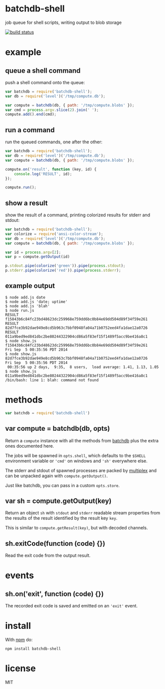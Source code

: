 # batchdb-shell

job queue for shell scripts, writing output to blob storage

[![build status](https://secure.travis-ci.org/substack/batchdb-shell.png)](http://travis-ci.org/substack/batchdb-shell)

# example

## queue a shell command

push a shell command onto the queue:

``` js
var batchdb = require('batchdb-shell');
var db = require('level')('/tmp/compute.db');

var compute = batchdb(db, { path: '/tmp/compute.blobs' });
var cmd = process.argv.slice(2).join(' ');
compute.add().end(cmd);
```

## run a command

run the queued commands, one after the other:

``` js
var batchdb = require('batchdb-shell');
var db = require('level')('/tmp/compute.db');
var compute = batchdb(db, { path: '/tmp/compute.blobs' });

compute.on('result', function (key, id) {
    console.log('RESULT', id);
});

compute.run();
```

## show a result

show the result of a command, printing colorized results for stderr and stdout:

``` js
var batchdb = require('batchdb-shell');
var colorize = require('ansi-color-stream');
var db = require('level')('/tmp/compute.db');
var compute = batchdb(db, { path: '/tmp/compute.blobs' });

var id = process.argv[2];
var p = compute.getOutput(id)

p.stdout.pipe(colorize('green')).pipe(process.stdout);
p.stderr.pipe(colorize('red')).pipe(process.stderr);
```

## example output

```
$ node add.js date
$ node add.js 'date; uptime'
$ node add.js 'blah'
$ node run.js 
RESULT f15843b6c84fc23bd48623dc259968e759dd6bc0b84e69dd504d89f34f59e261
RESULT 82d7fce3b92dae949e8cd5b963c7bbf0948fa04a71b0752eed4fa1dae12a0726
RESULT 011a9bed9ed841dbc2be80244322904cd86a5f83ef15f1489f5acc9be416a8c1
$ node show.js f15843b6c84fc23bd48623dc259968e759dd6bc0b84e69dd504d89f34f59e261
Fri Sep  5 00:35:56 PDT 2014
$ node show.js 82d7fce3b92dae949e8cd5b963c7bbf0948fa04a71b0752eed4fa1dae12a0726
Fri Sep  5 00:35:56 PDT 2014
 00:35:56 up 2 days,  9:35,  8 users,  load average: 1.41, 1.13, 1.05
$ node show.js 011a9bed9ed841dbc2be80244322904cd86a5f83ef15f1489f5acc9be416a8c1
/bin/bash: line 1: blah: command not found
```

# methods

``` js
var batchdb = require('batchdb-shell')
```

## var compute = batchdb(db, opts)

Return a `compute` instance with all the methods from
[batchdb](https://www.npmjs.org/package/batchdb) plus the extra ones documented
here.

The jobs will be spawned in `opts.shell`, which defaults to the `$SHELL`
environment variable or `'cmd'` on windows and `'sh'` everywhere else.

The stderr and stdout of spawned processes are packed by
[multiplex](https://npmjs.org/package/multiplex) and can be unpacked again with
`compute.getOutput()`.

Just like batchdb, you can pass in a custom `opts.store`.

## var sh = compute.getOutput(key)

Return an object `sh` with `stdout` and `stderr` readable stream properties from
the results of the result identified by the result key `key`.

This is similar to `compute.getResult(key)`, but with decoded channels.

## sh.exitCode(function (code) {})

Read the exit code from the output result.

# events

## sh.on('exit', function (code) {})

The recorded exit code is saved and emitted on an `'exit'` event.

# install

With [npm](https://npmjs.org) do:

```
npm install batchdb-shell
```

# license

MIT
